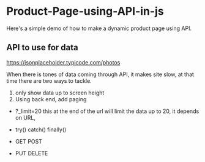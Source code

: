 # Product-Page-using-API-in-js
Here's a simple demo of how to make a dynamic product page using API.


## API to use for data
https://jsonplaceholder.typicode.com/photos

When there is tones of data coming through API, it makes site slow, at that time there are two ways to tackle.
1. only show data up to screen height
2. Using back end, add paging

- ?_limit=20 this at the end of the url will limit the data up to 20, it depends on URL, 

- try() catch() finally()
- GET POST
- PUT DELETE
